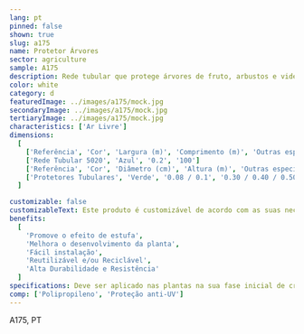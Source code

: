 ```yaml
---
lang: pt
pinned: false
shown: true
slug: a175
name: Protetor Árvores
sector: agriculture
sample: A175
description: Rede tubular que protege árvores de fruto, arbustos e videiras de ataques externos, tais como animais e ações mecânicas.
color: white
category: d
featuredImage: ../images/a175/mock.jpg
secondaryImage: ../images/a175/mock.jpg
tertiaryImage: ../images/a175/mock.jpg
characteristics: ['Ar Livre']
dimensions:
  [
    ['Referência', 'Cor', 'Largura (m)', 'Comprimento (m)', 'Outras especificações'],
    ['Rede Tubular 5020', 'Azul', '0.2', '100']
    ['Referência', 'Cor', 'Diâmetro (cm)', 'Altura (m)', 'Outras especificações'],
    ['Protetores Tubulares', 'Verde', '0.08 / 0.1', '0.30 / 0.40 / 0.50', 'Liso/Semi-perfurado'],
  ]

customizable: false
customizableText: Este produto é customizável de acordo com as suas necessidades. Contacte-nos para mais informações.
benefits:
  [
    'Promove o efeito de estufa',
    'Melhora o desenvolvimento da planta',
    'Fácil instalação',
    'Reutilizável e/ou Reciclável',
    'Alta Durabilidade e Resistência'
  ]
specifications: Deve ser aplicado nas plantas na sua fase inicial de crescimento.
comp: ['Polipropileno', 'Proteção anti-UV']
---
```


A175, PT
